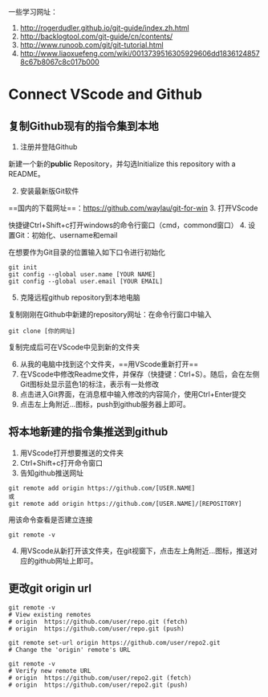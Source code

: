 一些学习网址：
1. http://rogerdudler.github.io/git-guide/index.zh.html
2. http://backlogtool.com/git-guide/cn/contents/
3. http://www.runoob.com/git/git-tutorial.html
4. http://www.liaoxuefeng.com/wiki/0013739516305929606dd18361248578c67b8067c8c017b000



# Connect VScode and Github
## 复制Github现有的指令集到本地
1. 注册并登陆Github

新建一个新的**public** Repository，并勾选Initialize this repository with a README。

2. 安装最新版Git软件

==国内的下载网址==：https://github.com/waylau/git-for-win
3. 打开VScode

快捷键Ctrl+Shift+c打开windows的命令行窗口（cmd，commond窗口）
4. 设置Git：初始化、username和email

在想要作为Git目录的位置输入如下口令进行初始化
```
git init
git config --global user.name [YOUR NAME]
git config --global user.email [YOUR EMAIL]
```
5. 克隆远程github repository到本地电脑

复制刚刚在Github中新建的repository网址：在命令行窗口中输入
```
git clone [你的网址]
```
复制完成后可在VScode中见到新的文件夹

6. 从我的电脑中找到这个文件夹，==用VScode重新打开==
7. 在VScode中修改Readme文件，并保存（快捷键：Ctrl+S）。随后，会在左侧Git图标处显示蓝色1的标注，表示有一处修改
8. 点击进入Git界面，在消息框中输入修改的内容简介，使用Ctrl+Enter提交
9. 点击左上角附近...图标，push到github服务器上即可。

## 将本地新建的指令集推送到github
1. 用VScode打开想要推送的文件夹
2. Ctrl+Shift+c打开命令窗口
3. 告知github推送网址

```
git remote add origin https://github.com/[USER.NAME]
或
git remote add origin https://github.com/[USER.NAME]/[REPOSITORY]
```
用该命令查看是否建立连接

```
git remote -v
```
4. 用VScode从新打开该文件夹，在git视窗下，点击左上角附近...图标，推送对应的github网址上即可。

## 更改git origin url
```
git remote -v
# View existing remotes
# origin  https://github.com/user/repo.git (fetch)
# origin  https://github.com/user/repo.git (push)

git remote set-url origin https://github.com/user/repo2.git
# Change the 'origin' remote's URL

git remote -v
# Verify new remote URL
# origin  https://github.com/user/repo2.git (fetch)
# origin  https://github.com/user/repo2.git (push)
```
